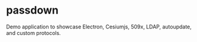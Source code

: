 # passdown
Demo application to showcase Electron, Cesiumjs, 509x, LDAP, autoupdate, and custom protocols.

